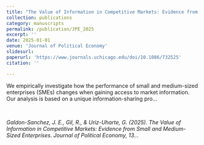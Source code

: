 ```yaml
---
title: "The Value of Information in Competitive Markets: Evidence from Small and Medium-Sized Enterprises."
collection: publications
category: manuscripts
permalink: /publication/JPE_2025
excerpt: ''
date: 2025-01-01
venue: 'Journal of Political Economy'
slidesurl: 
paperurl: 'https://www.journals.uchicago.edu/doi/10.1086/732525'
citation: ''

---
```


We empirically investigate how the performance of small and medium-sized enterprises (SMEs) changes when gaining access to market information. Our analysis is based on a unique information-sharing pro...

<br>

<cite>Galdon-Sanchez, J. E., Gil, R., & Uriz-Uharte, G. (2025). The Value of Information in Competitive Markets: Evidence from Small and Medium-Sized Enterprises. Journal of Political Economy, 13...</cite>

